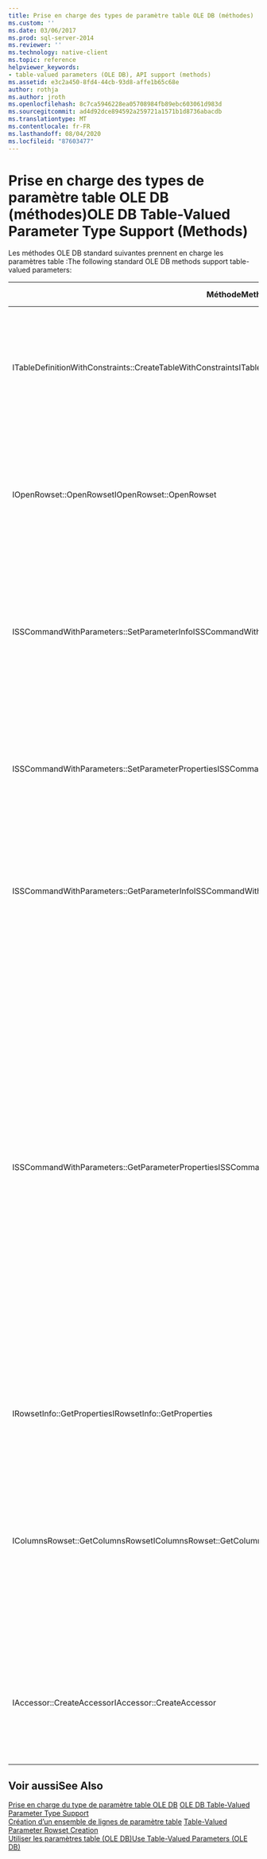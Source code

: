 ```yaml
---
title: Prise en charge des types de paramètre table OLE DB (méthodes) | Microsoft Docs
ms.custom: ''
ms.date: 03/06/2017
ms.prod: sql-server-2014
ms.reviewer: ''
ms.technology: native-client
ms.topic: reference
helpviewer_keywords:
- table-valued parameters (OLE DB), API support (methods)
ms.assetid: e3c2a450-8fd4-44cb-93d8-affe1b65c68e
author: rothja
ms.author: jroth
ms.openlocfilehash: 8c7ca5946228ea05708984fb89ebc603061d983d
ms.sourcegitcommit: ad4d92dce894592a259721a1571b1d8736abacdb
ms.translationtype: MT
ms.contentlocale: fr-FR
ms.lasthandoff: 08/04/2020
ms.locfileid: "87603477"
---
```

# <a name="ole-db-table-valued-parameter-type-support-methods"></a><span data-ttu-id="4bcdb-102">Prise en charge des types de paramètre table OLE DB (méthodes)</span><span class="sxs-lookup"><span data-stu-id="4bcdb-102">OLE DB Table-Valued Parameter Type Support (Methods)</span></span>
  <span data-ttu-id="4bcdb-103">Les méthodes OLE DB standard suivantes prennent en charge les paramètres table :</span><span class="sxs-lookup"><span data-stu-id="4bcdb-103">The following standard OLE DB methods support table-valued parameters:</span></span>  
  
|<span data-ttu-id="4bcdb-104">Méthode</span><span class="sxs-lookup"><span data-stu-id="4bcdb-104">Method</span></span>|<span data-ttu-id="4bcdb-105">Prise en charge des paramètres table</span><span class="sxs-lookup"><span data-stu-id="4bcdb-105">Table-valued parameter support</span></span>|  
|------------|-------------------------------------|  
|<span data-ttu-id="4bcdb-106">ITableDefinitionWithConstraints::CreateTableWithConstraints</span><span class="sxs-lookup"><span data-stu-id="4bcdb-106">ITableDefinitionWithConstraints::CreateTableWithConstraints</span></span>|<span data-ttu-id="4bcdb-107">Utilisée lorsque vous connaissez les informations de type du paramètre table, et que vous souhaitez instancier un objet d'ensemble de lignes de paramètre table en fonction des informations de type.</span><span class="sxs-lookup"><span data-stu-id="4bcdb-107">Used when you know type information of table-valued parameter, and want to instantiate a table-valued parameter rowset object based on the type-information.</span></span><br /><br /> <span data-ttu-id="4bcdb-108">Pour plus d’informations, consultez « Scénario statique » dans [Création d’un ensemble de lignes de paramètres table](table-valued-parameter-rowset-creation.md).</span><span class="sxs-lookup"><span data-stu-id="4bcdb-108">For more information, see "Static Scenario" in [Table-Valued Parameter Rowset Creation](table-valued-parameter-rowset-creation.md).</span></span>|  
|<span data-ttu-id="4bcdb-109">IOpenRowset::OpenRowset</span><span class="sxs-lookup"><span data-stu-id="4bcdb-109">IOpenRowset::OpenRowset</span></span>|<span data-ttu-id="4bcdb-110">Utilisée lorsque vous ne connaissez pas les informations de type d'un paramètre table, et que vous souhaitez instancier un objet d'ensemble de lignes de paramètre table en fonction des informations de métadonnées extraites du serveur.</span><span class="sxs-lookup"><span data-stu-id="4bcdb-110">Used when you do not know the type information of a table-valued parameter, and want to instantiate a table-valued parameter rowset object based on metadata information retrieved from the server.</span></span><br /><br /> <span data-ttu-id="4bcdb-111">Pour plus d’informations, consultez « Scénario dynamique » dans [Création d’un ensemble de lignes de paramètres table](table-valued-parameter-rowset-creation.md).</span><span class="sxs-lookup"><span data-stu-id="4bcdb-111">For more information, see "Dynamic Scenario" in [Table-Valued Parameter Rowset Creation](table-valued-parameter-rowset-creation.md).</span></span>|  
|<span data-ttu-id="4bcdb-112">ISSCommandWithParameters::SetParameterInfo</span><span class="sxs-lookup"><span data-stu-id="4bcdb-112">ISSCommandWithParameters::SetParameterInfo</span></span>|<span data-ttu-id="4bcdb-113">Pour spécifier un paramètre de commande de paramètre table, le consommateur spécifie le type de paramètre « table » ou « DBTYPE_TABLE » dans le membre *pwszName* de la structure DBPARAMBINDINFO.</span><span class="sxs-lookup"><span data-stu-id="4bcdb-113">To specify a table-valued parameter command parameter, the consumer specifies the type of the parameter as "table" or "DBTYPE_TABLE" in the *pwszName* member of DBPARAMBINDINFO structure.</span></span> <span data-ttu-id="4bcdb-114">*ulParamSize* est défini sur ~0.</span><span class="sxs-lookup"><span data-stu-id="4bcdb-114">The *ulParamSize* is set to ~0.</span></span> <span data-ttu-id="4bcdb-115">Pour plus d’informations, consultez « Spécification des paramètres table » dans [Exécution de commandes contenant des paramètres table](executing-commands-containing-table-valued-parameters.md).</span><span class="sxs-lookup"><span data-stu-id="4bcdb-115">For more information, see "Table-Valued Parameter Specification" in [Executing Commands Containing Table-Valued Parameters](executing-commands-containing-table-valued-parameters.md).</span></span>|  
|<span data-ttu-id="4bcdb-116">ISSCommandWithParameters::SetParameterProperties</span><span class="sxs-lookup"><span data-stu-id="4bcdb-116">ISSCommandWithParameters::SetParameterProperties</span></span>|<span data-ttu-id="4bcdb-117">Définit les propriétés spécifiques aux paramètres table, telles que le nom de schéma, le nom de type, l'ordre des colonnes et les colonnes par défaut.</span><span class="sxs-lookup"><span data-stu-id="4bcdb-117">Sets properties specific to table-valued parameters, such as schema name, type name, column order, and default columns.</span></span><br /><br /> <span data-ttu-id="4bcdb-118">Le consommateur spécifie l’ordinal du paramètre dans le membre *iOrdinal* de la structure SSPARAMPROPS.</span><span class="sxs-lookup"><span data-stu-id="4bcdb-118">The consumer specifies the ordinal of the parameter in the *iOrdinal* of the SSPARAMPROPS structure.</span></span> <span data-ttu-id="4bcdb-119">Le jeu de propriétés demandé est DBPROPSET_SQLSERVERPARAMETER.</span><span class="sxs-lookup"><span data-stu-id="4bcdb-119">The property set requested is DBPROPSET_SQLSERVERPARAMETER.</span></span>|  
|<span data-ttu-id="4bcdb-120">ISSCommandWithParameters::GetParameterInfo</span><span class="sxs-lookup"><span data-stu-id="4bcdb-120">ISSCommandWithParameters::GetParameterInfo</span></span>|<span data-ttu-id="4bcdb-121">Obtient les types de tous les paramètres d'une commande spécifiée.</span><span class="sxs-lookup"><span data-stu-id="4bcdb-121">Gets the types of all the parameters to a specified command.</span></span><br /><br /> <span data-ttu-id="4bcdb-122">Pour les paramètres table, le champ *wType* de la structure DBPARAMINFO a la valeur DBTYPE_TABLE.</span><span class="sxs-lookup"><span data-stu-id="4bcdb-122">For table-valued parameters, the *wType* field in DBPARAMINFO structure will have type DBTYPE_TABLE.</span></span> <span data-ttu-id="4bcdb-123">Le champ *ulParamSize* est défini sur ~0 pour indiquer une longueur inconnue.</span><span class="sxs-lookup"><span data-stu-id="4bcdb-123">The *ulParamSize* field will be set to ~0 to indicate unknown length.</span></span>|  
|<span data-ttu-id="4bcdb-124">ISSCommandWithParameters::GetParameterProperties</span><span class="sxs-lookup"><span data-stu-id="4bcdb-124">ISSCommandWithParameters::GetParameterProperties</span></span>|<span data-ttu-id="4bcdb-125">Obtient des informations de type supplémentaires pour les paramètres du type DBTYPE_TABLE.</span><span class="sxs-lookup"><span data-stu-id="4bcdb-125">Gets additional type information for parameters of the DBTYPE_TABLE type.</span></span><br /><br /> <span data-ttu-id="4bcdb-126">Le consommateur spécifie l’ordinal du paramètre dans le membre *iOrdinal* de la structure SSPARAMPROPS.</span><span class="sxs-lookup"><span data-stu-id="4bcdb-126">The consumer specifies the ordinal of the parameter in the *iOrdinal* member of the SSPARAMPROPS structure.</span></span> <span data-ttu-id="4bcdb-127">Le consommateur peut demander chacune des propriétés du jeu de propriétés DBPROPSET_SQLSERVERPARAMETER répertoriées sous ISSCommandWithParameters::SetParameterProperties.</span><span class="sxs-lookup"><span data-stu-id="4bcdb-127">The consumer can request any of the properties in the DBPROPSET_SQLSERVERPARAMETER property set that are listed under ISSCommandWithParameters::SetParameterProperties.</span></span><br /><br /> <span data-ttu-id="4bcdb-128">Dans la mesure où le consommateur ne connaît pas le type de paramètre table, le fournisseur doit définir SSPROP_PARAM_TYPE_TYPENAME, SSPROP_PARAM_TYPE_SCHEMANAME et SSPROP_PARAM_TYPE_CATALOGNAME sur leurs valeurs correctes.</span><span class="sxs-lookup"><span data-stu-id="4bcdb-128">Because the consumer does not know the table-valued parameter type, the provider must set the SSPROP_PARAM_TYPE_TYPENAME, SSPROP_PARAM_TYPE_SCHEMANAME, and SSPROP_PARAM_TYPE_CATALOGNAME to their correct values.</span></span> <span data-ttu-id="4bcdb-129">Les propriétés restantes, SSPROP_PARAM_TABLE_DEFAULT_COLUMNS et SSPROP_PARAM_TABLE_COLUMN_SORT_ORDER, utilisent leurs valeurs par défaut.</span><span class="sxs-lookup"><span data-stu-id="4bcdb-129">The remaining properties, SSPROP_PARAM_TABLE_DEFAULT_COLUMNS and SSPROP_PARAM_TABLE_COLUMN_SORT_ORDER, will have their default values.</span></span> <span data-ttu-id="4bcdb-130">Une fois que le consommateur a découvert le nom du type de paramètre table, il utilise IOpenRowset::OpenRowset pour créer une instance de ce paramètre table, en spécifiant le nom du type de paramètre table.</span><span class="sxs-lookup"><span data-stu-id="4bcdb-130">After the consumer has discovered the table-valued parameter type name, it uses IOpenRowset::OpenRowset to create an instance of this table-valued parameter, specifying the name of table-valued parameter type.</span></span> <span data-ttu-id="4bcdb-131">Pour plus d'informations, consultez [Découverte du type de paramètre table](../../database-engine/dev-guide/table-valued-parameter-type-discovery.md).</span><span class="sxs-lookup"><span data-stu-id="4bcdb-131">For more information, see [Table-Valued Parameter Type Discovery](../../database-engine/dev-guide/table-valued-parameter-type-discovery.md).</span></span>|  
|<span data-ttu-id="4bcdb-132">IRowsetInfo::GetProperties</span><span class="sxs-lookup"><span data-stu-id="4bcdb-132">IRowsetInfo::GetProperties</span></span>|<span data-ttu-id="4bcdb-133">Obtient les propriétés de l'ensemble de lignes de paramètre table.</span><span class="sxs-lookup"><span data-stu-id="4bcdb-133">Gets table-valued parameter rowset properties.</span></span> <span data-ttu-id="4bcdb-134">Le consommateur peut utiliser ces propriétés pour optimiser la configuration des liaisons.</span><span class="sxs-lookup"><span data-stu-id="4bcdb-134">The consumer can use these properties to optimally set up bindings.</span></span>|  
|<span data-ttu-id="4bcdb-135">IColumnsRowset::GetColumnsRowset</span><span class="sxs-lookup"><span data-stu-id="4bcdb-135">IColumnsRowset::GetColumnsRowset</span></span>|<span data-ttu-id="4bcdb-136">Récupère les informations de métadonnées relatives une table [!INCLUDE[ssNoVersion](../../includes/ssnoversion-md.md)].</span><span class="sxs-lookup"><span data-stu-id="4bcdb-136">Retrieves metadata information about a [!INCLUDE[ssNoVersion](../../includes/ssnoversion-md.md)] table.</span></span> <span data-ttu-id="4bcdb-137">Pour les paramètres table, cette même interface fournit des informations de métadonnées détaillées à propos de chaque colonne, notamment les suivantes :</span><span class="sxs-lookup"><span data-stu-id="4bcdb-137">For table-valued parameters, this same interface provides detailed metadata information about each column, such as the following:</span></span><br /><br /> <span data-ttu-id="4bcdb-138">-DBCOLUMN_FLAGS indique une possibilité de valeur NULL par le biais du bit DBCOLUMNFLAGS_ISNULLABLE.</span><span class="sxs-lookup"><span data-stu-id="4bcdb-138">-   DBCOLUMN_FLAGS indicates nullability through the DBCOLUMNFLAGS_ISNULLABLE bit.</span></span><br /><span data-ttu-id="4bcdb-139">-DBCOLUMN_ISUNIQUE indique si la colonne est une colonne d’identité.</span><span class="sxs-lookup"><span data-stu-id="4bcdb-139">-   DBCOLUMN_ISUNIQUE indicates whether the column is an identity column.</span></span><br /><span data-ttu-id="4bcdb-140">-DBCOLUMN_COMPUTEMODE indique si la colonne est calculée.</span><span class="sxs-lookup"><span data-stu-id="4bcdb-140">-   DBCOLUMN_COMPUTEMODE indicates whether the column is computed.</span></span>|  
|<span data-ttu-id="4bcdb-141">IAccessor::CreateAccessor</span><span class="sxs-lookup"><span data-stu-id="4bcdb-141">IAccessor::CreateAccessor</span></span>|<span data-ttu-id="4bcdb-142">Pour lier un objet d’ensemble de lignes de paramètre table à un paramètre de commande, créez un accesseur dont le membre *wType* a la valeur DBTYPE_TABLE.</span><span class="sxs-lookup"><span data-stu-id="4bcdb-142">To bind a table-valued parameter rowset object to a command parameter, you create an accessor with its *wType* member set to DBTYPE_TABLE.</span></span> <span data-ttu-id="4bcdb-143">La structure DBOBJECT contiendra IID_IRowset ou toute autre interface d’objet d’ensemble de lignes valide dans le membre *iid*.</span><span class="sxs-lookup"><span data-stu-id="4bcdb-143">The DBOBJECT structure will contain IID_IRowset or any other valid rowset object interface in the *iid* member.</span></span> <span data-ttu-id="4bcdb-144">Les autres champs sont traités de la même façon que DBTYPE_IUNKNOWN.</span><span class="sxs-lookup"><span data-stu-id="4bcdb-144">The rest of the fields are treated similarly to DBTYPE_IUNKNOWN.</span></span>|  
  
## <a name="see-also"></a><span data-ttu-id="4bcdb-145">Voir aussi</span><span class="sxs-lookup"><span data-stu-id="4bcdb-145">See Also</span></span>  
 <span data-ttu-id="4bcdb-146">[Prise en charge du type de paramètre table OLE DB](ole-db-table-valued-parameter-type-support.md) </span><span class="sxs-lookup"><span data-stu-id="4bcdb-146">[OLE DB Table-Valued Parameter Type Support](ole-db-table-valued-parameter-type-support.md) </span></span>  
 <span data-ttu-id="4bcdb-147">[Création d’un ensemble de lignes de paramètre table](table-valued-parameter-rowset-creation.md) </span><span class="sxs-lookup"><span data-stu-id="4bcdb-147">[Table-Valued Parameter Rowset Creation](table-valued-parameter-rowset-creation.md) </span></span>  
 [<span data-ttu-id="4bcdb-148">Utiliser les paramètres table &#40;OLE DB&#41;</span><span class="sxs-lookup"><span data-stu-id="4bcdb-148">Use Table-Valued Parameters &#40;OLE DB&#41;</span></span>](table-valued-parameters-ole-db.md)  
  
  
